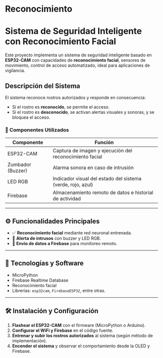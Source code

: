 # Reconocimiento
# Sistema de Seguridad Inteligente con Reconocimiento Facial

Este proyecto implementa un sistema de seguridad inteligente basado en **ESP32-CAM** con capacidades de **reconocimiento facial**, sensores de movimiento, control de acceso automatizado, ideal para aplicaciones de vigilancia.

## Descripción del Sistema

El sistema reconoce rostros autorizados  y responde en consecuencia:

- Si el rostro es **reconocido**, se permite el acceso.
- Si el rostro es **desconocido**, se activan alertas visuales y sonoras, y se bloquea el acceso.

### 🔧 Componentes Utilizados

| Componente                  | Función                                                                 |
|----------------------------|------------------------------------------------------------------------|
| ESP32-CAM                  | Captura de imagen y ejecución del reconocimiento facial                |
| Zumbador (Buzzer)          | Alarma sonora en caso de intrusión                                     |
| LED RGB                    | Indicador visual del estado del sistema (verde, rojo, azul)            |
| Firebase                   | Almacenamiento remoto de datos e historial de actividad                |

---

## ⚙️ Funcionalidades Principales

- ✅ **Reconocimiento facial** mediante red neuronal entrenada.
- 🚨 **Alerta de intrusos** con buzzer y LED RGB.
- 📡 **Envío de datos a Firebase** para monitoreo remoto.
---

## 🧠 Tecnologías y Software

- MicroPython 
- Firebase Realtime Database
- Reconocimiento facial 
- Librerías: `esp32cam`, `FirebaseESP32`, entre otras.

---

## 🛠️ Instalación y Configuración

1. **Flashear el ESP32-CAM** con el firmware (MicroPython o Arduino).
3. **Configurar el WiFi y Firebase** en el código fuente.
4. **Entrenar y subir los rostros autorizados** al sistema (según método de implementación).
5. **Encender el sistema** y observar el comportamiento desde la OLED y Firebase.
